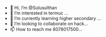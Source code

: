 - 👋 Hi, I’m @Sulusulthan
- 👀 I’m interested in termuc ...
- 🌱 I’m currently learning higher secondary ...
- 💞️ I’m looking to collaborate on hack...
- 📫 How to reach me 8078017500...

<!---
Sulusul/Sulusul is a ✨ special ✨ repository because its `README.md` (this file) appears on your GitHub profile.
You can click the Preview link to take a look at your changes.
--->
